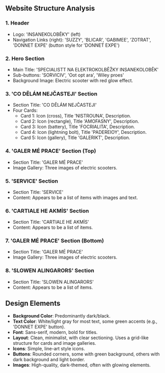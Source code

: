 
## Website Structure Analysis

### 1. Header
- Logo: 'INSANEKOLOBĚKY' (left)
- Navigation Links (right): 'SUZZY', 'BLICAR', 'GABIMEE', 'ZOTRAT', 'DONNET EXPE' (button style for 'DONNET EXPE')

### 2. Hero Section
- Main Title: 'SPECIALISTT NA ELEKTROKOLBĚŽKY INSANEKOLOBĚK'
- Sub-buttons: 'SORVICIV', 'Oot opt ara', 'Wiley proes'
- Background Image: Electric scooter with red glow effect.

### 3. 'CO DĚLÁM NEJČASTEJI' Section
- Section Title: 'CO DĚLÁM NEJČASTEJI'
- Four Cards:
    - Card 1: Icon (cross), Title 'NISTROUNA', Description.
    - Card 2: Icon (rectangle), Title 'AMOFASNY', Description.
    - Card 3: Icon (battery), Title 'FOCRIALITA', Description.
    - Card 4: Icon (lightning bolt), Title 'PADEREIOY', Description.
    - Card 5: Icon (gallery), Title 'GALERIKT', Description.

### 4. 'GALER MÉ PRACE' Section (Top)
- Section Title: 'GALER MÉ PRACE'
- Image Gallery: Three images of electric scooters.

### 5. 'SERVICE' Section
- Section Title: 'SERVICE'
- Content: Appears to be a list of items with images and text.

### 6. 'CARTIALE HE AKMİS' Section
- Section Title: 'CARTIALE HE AKMİS'
- Content: Appears to be a list of items.

### 7. 'GALER MÉ PRACE' Section (Bottom)
- Section Title: 'GALER MÉ PRACE'
- Image Gallery: Three images of electric scooters.

### 8. 'SLOWEN ALINGARORS' Section
- Section Title: 'SLOWEN ALINGARORS'
- Content: Appears to be a list of items.


## Design Elements
- **Background Color**: Predominantly dark/black.
- **Text Color**: White/light gray for most text, some green accents (e.g., 'DONNET EXPE' button).
- **Font**: Sans-serif, modern, bold for titles.
- **Layout**: Clean, minimalist, with clear sectioning. Uses a grid-like structure for cards and image galleries.
- **Icons**: Simple, line-art style icons.
- **Buttons**: Rounded corners, some with green background, others with dark background and light border.
- **Images**: High-quality, dark-themed, often with glowing elements.


